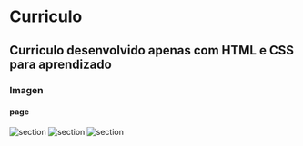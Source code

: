 # Curriculo

## Curriculo desenvolvido apenas com HTML e CSS para aprendizado

### Imagen
#### page
![section](curriculo-web-design/img/01.jpg)
![section](curriculo-web-design/img/02.jpg)
![section](curriculo-web-design/img/03.jpg)
